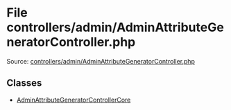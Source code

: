 File controllers/admin/AdminAttributeGeneratorController.php
=========

Source: [controllers/admin/AdminAttributeGeneratorController.php](https://github.com/PrestaShop/PrestaShop/blob/1.5.0.13/controllers/admin/AdminAttributeGeneratorController.php)


Classes
-------

* [AdminAttributeGeneratorControllerCore](class.AdminAttributeGeneratorControllerCore.md)

